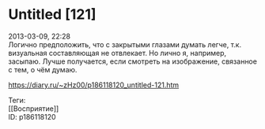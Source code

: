 Untitled [121]
===============

   
 2013-03-09, 22:28   
  Логично предположить, что с закрытыми глазами думать легче, т.к. визуальная составляющая не отвлекает. Но лично я, например, засыпаю. Лучше получается, если смотреть на изображение, связанное с тем, о чём думаю.   
    
 <https://diary.ru/~zHz00/p186118120_untitled-121.htm>   
   
 Теги:   
 [[Восприятие]]   
 ID: p186118120